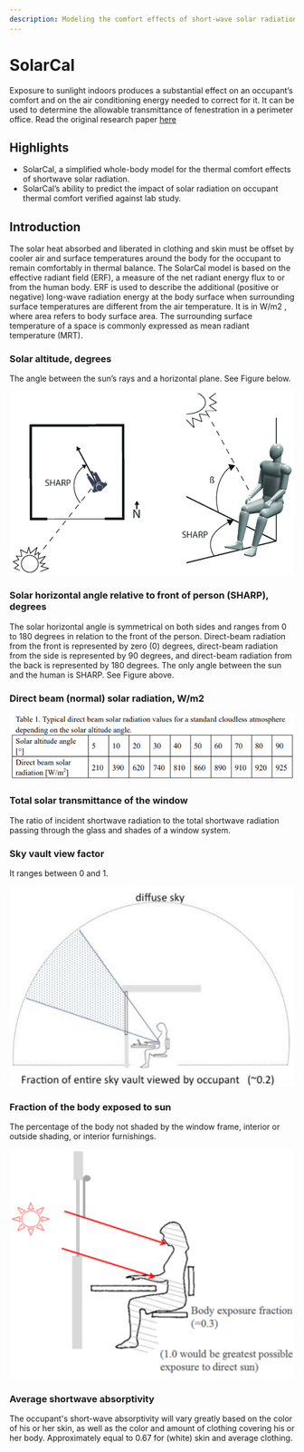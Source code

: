 ```yaml
---
description: Modeling the comfort effects of short-wave solar radiation indoors
---
```


# SolarCal

Exposure to sunlight indoors produces a substantial effect on an occupant’s comfort and on the air conditioning energy needed to correct for it. It can be used to determine the allowable transmittance of fenestration in a perimeter office. Read the original research paper [here](https://escholarship.org/uc/item/89m1h2dg)

## Highlights

* SolarCal, a simplified whole-body model for the thermal comfort effects of shortwave solar radiation.
* SolarCal’s ability to predict the impact of solar radiation on occupant thermal comfort verified against lab study.

## Introduction

The solar heat absorbed and liberated in clothing and skin must be offset by cooler air and surface temperatures around the body for the occupant to remain comfortably in thermal balance. The SolarCal model is based on the effective radiant field \(ERF\), a measure of the net radiant energy flux to or from the human body. ERF is used to describe the additional \(positive or negative\) long-wave radiation energy at the body surface when surrounding surface temperatures are different from the air temperature. It is in W/m2 , where area refers to body surface area. The surrounding surface temperature of a space is commonly expressed as mean radiant temperature \(MRT\).

### Solar altitude, degrees

The angle between the sun’s rays and a horizontal plane. See Figure below.

![altitude and SHARP](../../.gitbook/assets/altitude-SHARP.png)

### Solar horizontal angle relative to front of person \(SHARP\), degrees

The solar horizontal angle is symmetrical on both sides and ranges from 0 to 180 degrees in relation to the front of the person. Direct-beam radiation from the front is represented by zero \(0\) degrees, direct-beam radiation from the side is represented by 90 degrees, and direct-beam radiation from the back is represented by 180 degrees. The only angle between the sun and the human is SHARP. See Figure above.

### Direct beam \(normal\) solar radiation, W/m2

![solar radiation](../../.gitbook/assets/solar-radiation.png)

### Total solar transmittance of the window

The ratio of incident shortwave radiation to the total shortwave radiation passing through the glass and shades of a window system.

### Sky vault view factor

It ranges between 0 and 1.

![sky view factor](../../.gitbook/assets/view-factor.png)

### Fraction of the body exposed to sun

The percentage of the body not shaded by the window frame, interior or outside shading, or interior furnishings.

![fraction of the body exposed to sun](../../.gitbook/assets/body-exposed.png)

### Average shortwave absorptivity

The occupant's short-wave absorptivity will vary greatly based on the color of his or her skin, as well as the color and amount of clothing covering his or her body. Approximately equal to 0.67 for \(white\) skin and average clothing.

